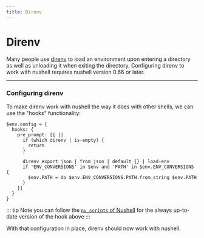 ```yaml
---
title: Direnv
---
```


# Direnv

Many people use [direnv](https://direnv.net) to load an environment upon entering a directory as well as unloading it when exiting the directory.
Configuring direnv to work with nushell requires nushell version 0.66 or later.

---

### Configuring direnv

To make direnv work with nushell the way it does with other shells, we can use the "hooks" functionality:

```nu
$env.config = {
  hooks: {
    pre_prompt: [{ ||
      if (which direnv | is-empty) {
        return
      }

      direnv export json | from json | default {} | load-env
      if 'ENV_CONVERSIONS' in $env and 'PATH' in $env.ENV_CONVERSIONS {
        $env.PATH = do $env.ENV_CONVERSIONS.PATH.from_string $env.PATH
      }
    }]
  }
}
```

::: tip Note
you can follow the [`nu_scripts` of Nushell](https://github.com/nushell/nu_scripts/blob/main/nu-hooks/nu-hooks/direnv/config.nu)
for the always up-to-date version of the hook above
:::

With that configuration in place, direnv should now work with nushell.
